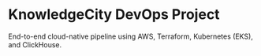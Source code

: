 # KnowledgeCity DevOps Project

End-to-end cloud-native pipeline using AWS, Terraform, Kubernetes (EKS), and ClickHouse.
